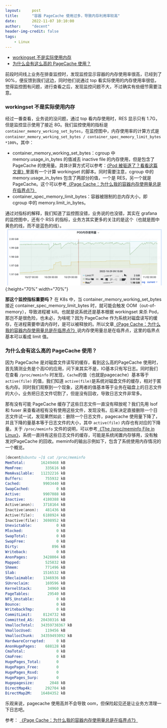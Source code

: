 ```yaml
---
layout:     post
title:      "容器 PageCache 使用过多，导致内存利用率较高"
date:       2022-11-07 10:10:00
author:     "decent"
header-img-credit: false
tags:
    - Linux
---
```


- [workingset 不是实际使用内存](#workingset-不是实际使用内存)
- [为什么会有这么高的 PageCache 使用？](#为什么会有这么高的-pagecache-使用)

前段时间线上业务在排查监控时，发现监控显示容器的内存使用率很高，已经到了 90%，便反馈到我们这边，同时他们说通过 top 看实际使用的内存使用率很低，觉得监控图有问题，进行查看之后，发现监控问题不大，不过确实有些细节需要注意。

### workingset 不是实际使用内存
经过一番查看，业务说的没问题，通过 top 看内存使用时，RES 显示只有 1.7G，但是监控显示使用了接近 8G。我们监控使用的指标是`container_memory_working_set_bytes`，在监控图中，内存使用率的计算方式是 `container_memory_working_set_bytes / container_spec_memory_limit_bytes *100%`，其中：
* container_memory_working_set_bytes：cgroup 中 memory.usage_in_bytes 的值减去 inactive file 的内存使用，但是包含了 PageCache 的使用量。具体计算方式可以参考：[《Pod 被驱逐了？看看这篇文章》](https://loverhythm1990.github.io/2022/08/31/k8s-evict/)里面有一个计算 workingset 的脚本。同时需要注意，cgroup 中的 memory.usage_in_bytes 包含了两部分的值，一个是 RES，另一个就是 PageCache。这个可以参考[《Page Cache：为什么我的容器内存使用量总是在临界点?》]()
* container_spec_memory_limit_bytes：容器被限制的总内存大小，即 cgroup 中的 memory.limit_in_bytes。

通过对指标的解释，我们知道了监控图没错，业务说的也没错，其实在 grafana 的监控图中，还有个 RSS 的指标，业务方其实更多的关注的是这个（也就是图中黄色的线，而不是蓝色的线）。
![java-javascript](/img/in-post/all-in-one/2022-11-08-00-57-08.png){:height="70%" width="70%"}

**那这个监控指标重要吗？** 在 K8s 中，当 container_memory_working_set_bytes 接近 container_spec_memory_limit_bytes 时，就可能会触发 OOM（out-of-memory），导致进程被 kill。也就是说系统还是基本根据 workingset 来杀 Pod，那岂不是很危险，也未必，为啥呢？因为 PageCache 作为系统对磁盘读写的缓存，在进程需要申请内存时，是可以被释放的。所以文章[《Page Cache：为什么我的容器内存使用量总是在临界点?》]()说内存使用量总是在临界点，这里的临界点基本可以看成 limit 值。

### 为什么会有这么高的 PageCache 使用？
因为 PageCache 是对磁盘文件读写的缓存，看到这么高的PageCache 使用时，首先猜测业务是个高IO的应用，问下来其实不是，IO基本只有写日志。同时我们在查看 `/proc/meminfo` 时发现，`Cache`的值（也就是pagecache）基本等于 `active(file)` 的值，我们知道 `active(file)`是系统对磁盘文件的缓存，相对于匿名内存。同时我们观察到一个现象，这两者的值基本等于业务在磁盘上的日志文件的大小，业务把日志文件切割了，但是没有回收，导致日志文件非常多。

那有没有可能 PageCache 缓存了这些日志文件一直没有释放呢？我们先用 lsof 和 fuser 来查看进程有没有使用这些文件，发现没有。后来决定直接删除一个日志文件试一试，发现果然如此：删除一个日志文件，pagecache 使用量下降了，并且下降的量基本等于日志文件的大小，其中 `active(file)` 内存也有对应的下降量。关于 `/proc/meminfo` 文件的说明，可以参考[《The /proc/meminfo File in Linux》](https://www.baeldung.com/linux/proc-meminfo)，系统一直持有这些日志文件的缓存，可能是系统闲置内存够用，没有触发对PageCache 的回收。meminfo的输出示例如下，包含了系统使用内存情况的一个概览。
```s
[decent@ubuntu ~]$ cat /proc/meminfo
MemTotal:       16249468 kB
MemFree:          335616 kB
MemAvailable:   11232216 kB
Buffers:          755932 kB
Cached:          9903440 kB
SwapCached:            0 kB
Active:          9907088 kB
Inactive:        4180388 kB
Active(anon):    3718164 kB
Inactive(anon):   481436 kB
Active(file):    6188924 kB
Inactive(file):  3698952 kB
Unevictable:           0 kB
Mlocked:               0 kB
SwapTotal:             0 kB
SwapFree:              0 kB
Dirty:               896 kB
Writeback:             0 kB
AnonPages:       3428004 kB
Mapped:           525832 kB
Shmem:            771496 kB
Slab:            1516532 kB
SReclaimable:    1346936 kB
SUnreclaim:       169596 kB
KernelStack:       34960 kB
PageTables:        29540 kB
NFS_Unstable:          0 kB
Bounce:                0 kB
WritebackTmp:          0 kB
CommitLimit:     8124732 kB
Committed_AS:   20430316 kB
VmallocTotal:   34359738367 kB
VmallocUsed:      119456 kB
VmallocChunk:   34359493092 kB
HardwareCorrupted:     0 kB
AnonHugePages:    688128 kB
CmaTotal:              0 kB
CmaFree:               0 kB
HugePages_Total:       0
HugePages_Free:        0
HugePages_Rsvd:        0
HugePages_Surp:        0
Hugepagesize:       2048 kB
DirectMap4k:      292704 kB
DirectMap2M:    16484352 kB
```

乐观来说，pagecache 使用高并不会导致 oom，但保险起见还是让业务方清理一下日志吧。

参考：
[《Page Cache：为什么我的容器内存使用量总是在临界点?》]()
